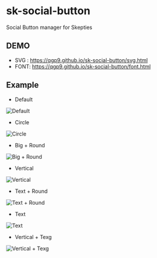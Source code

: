 # sk-social-button
Social Button manager for Skepties

## DEMO 
  * SVG : https://qgp9.github.io/sk-social-button/svg.html
  * FONT: https://qgp9.github.io/sk-social-button/font.html

## Example
* Default

![Default](https://cloud.githubusercontent.com/assets/10399430/20652145/62b2a934-b4fc-11e6-9a47-64c1453bb3aa.png)

* Circle

![Circle](https://cloud.githubusercontent.com/assets/10399430/20652146/62b2b226-b4fc-11e6-90c8-d5de7b909359.png)

* Big + Round

![Big + Round](https://cloud.githubusercontent.com/assets/10399430/20652142/62b26a3c-b4fc-11e6-9202-d5c966510eec.png)

* Vertical

![Vertical](https://cloud.githubusercontent.com/assets/10399430/20652143/62b24b42-b4fc-11e6-9e8c-32c42eb93875.png)

* Text + Round

![Text + Round](https://cloud.githubusercontent.com/assets/10399430/20652144/62b2a858-b4fc-11e6-991a-f80d4c2617e4.png)

* Text

![Text](https://cloud.githubusercontent.com/assets/10399430/20652141/62b172c6-b4fc-11e6-9d45-c3a7c578fb4b.png)

* Vertical + Texg

![Vertical + Texg](https://cloud.githubusercontent.com/assets/10399430/20652147/62c94748-b4fc-11e6-9065-b05c9b99b9c0.png)
